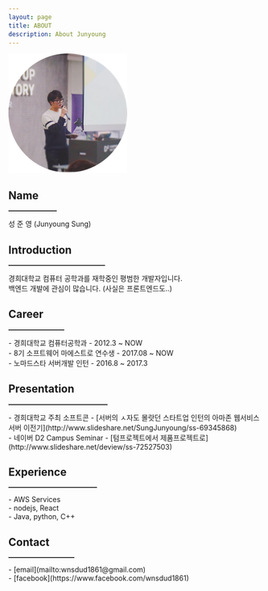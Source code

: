 ```yaml
---
layout: page
title: ABOUT
description: About Junyoung
---
```


![profile](/img/profile-image.png)

## Name
<hr align="left" width="19%" style="border: 0;
           height: 0;
           border-top: 1px solid rgba(0, 0, 0, 0.1);
           border-bottom: 1px solid rgba(255, 255, 255, 0.3);" />
성 준 영 (Junyoung Sung)

## Introduction
<hr align="left" width="38%" style="border: 0;
           height: 0;
           border-top: 1px solid rgba(0, 0, 0, 0.1);
           border-bottom: 1px solid rgba(255, 255, 255, 0.3);" />
경희대학교 컴퓨터 공학과를 재학중인 평범한 개발자입니다.<br>
백엔드 개발에 관심이 많습니다. (사실은 프론트엔드도..) <br>

## Career
<hr align="left" width="22%" style="border: 0;
           height: 0;
           border-top: 1px solid rgba(0, 0, 0, 0.1);
           border-bottom: 1px solid rgba(255, 255, 255, 0.3);" />
- 경희대학교 컴퓨터공학과 - 2012.3 ~ NOW<br>
- 8기 소프트웨어 마에스트로 연수생 - 2017.08 ~ NOW<br> 
- 노마드스타 서버개발 인턴 - 2016.8 ~ 2017.3

## Presentation
<hr align="left" width="39%" style="border: 0;
           height: 0;
           border-top: 1px solid rgba(0, 0, 0, 0.1);
           border-bottom: 1px solid rgba(255, 255, 255, 0.3);" />
- 경희대학교 주최 소프트콘 - [서버의 ㅅ자도 몰랏던 스타트업 인턴의 아마존 웹서비스 서버 이전기](http://www.slideshare.net/SungJunyoung/ss-69345868)<br>
- 네이버 D2 Campus Seminar - [텀프로젝트에서 제품프로젝트로](http://www.slideshare.net/deview/ss-72527503)

## Experience
<hr align="left" width="35%" style="border: 0;
           height: 0;
           border-top: 1px solid rgba(0, 0, 0, 0.1);
           border-bottom: 1px solid rgba(255, 255, 255, 0.3);" />
- AWS Services<br>
- nodejs, React<br>
- Java, python, C++<br>

## Contact
<hr align="left" width="26%" style="border: 0;
           height: 0;
           border-top: 1px solid rgba(0, 0, 0, 0.1);
           border-bottom: 1px solid rgba(255, 255, 255, 0.3);" />
- [email](mailto:wnsdud1861@gmail.com)<br>
- [facebook](https://www.facebook.com/wnsdud1861)<br>

